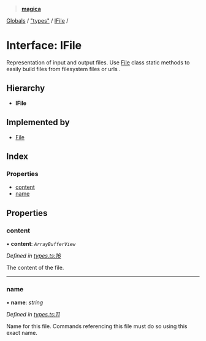 > **[magica](../README.md)**

[Globals](../README.md) / ["types"](../modules/_types_.md) / [IFile](_types_.ifile.md) /

# Interface: IFile

Representation of input and output files. Use [File](../classes/_file_file_.file.md) class static methods to easily build files from
filesystem files or urls .

## Hierarchy

* **IFile**

## Implemented by

* [File](../classes/_file_file_.file.md)

## Index

### Properties

* [content](_types_.ifile.md#content)
* [name](_types_.ifile.md#name)

## Properties

###  content

• **content**: *`ArrayBufferView`*

*Defined in [types.ts:16](https://github.com/cancerberoSgx/magica/blob/c5226cf/src/types.ts#L16)*

The content of the file.

___

###  name

• **name**: *string*

*Defined in [types.ts:11](https://github.com/cancerberoSgx/magica/blob/c5226cf/src/types.ts#L11)*

Name for this file. Commands referencing this file must do so using this exact name.